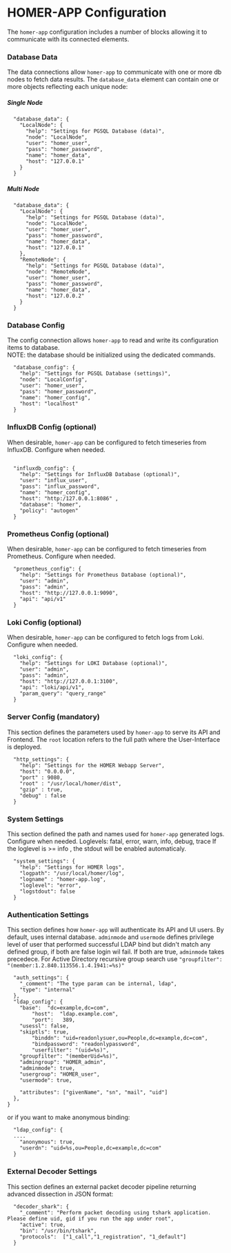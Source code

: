# HOMER-APP Configuration

The `homer-app` configuration includes a number of blocks allowing it to communicate with its connected elements.

### Database Data
The data connections allow `homer-app` to communicate with one or more db nodes to fetch data results.
The `database_data` element can contain one or more objects reflecting each unique node:

##### Single Node
```
  "database_data": {
    "LocalNode": {
      "help": "Settings for PGSQL Database (data)",
      "node": "LocalNode",
      "user": "homer_user",
      "pass": "homer_password",
      "name": "homer_data",
      "host": "127.0.0.1"
    }
  }
```
##### Multi Node
```
  "database_data": {
    "LocalNode": {
      "help": "Settings for PGSQL Database (data)",
      "node": "LocalNode",
      "user": "homer_user",
      "pass": "homer_password",
      "name": "homer_data",
      "host": "127.0.0.1"
    },
    "RemoteNode": {
      "help": "Settings for PGSQL Database (data)",
      "node": "RemoteNode",
      "user": "homer_user",
      "pass": "homer_password",
      "name": "homer_data",
      "host": "127.0.0.2"
    }
  }
```
### Database Config
The config connection allows `homer-app` to read and write its configuration items to database.<br>
NOTE: the database should be initialized using the dedicated commands.
```  
  "database_config": {
    "help": "Settings for PGSQL Database (settings)",
    "node": "LocalConfig",
    "user": "homer_user",
    "pass": "homer_password",
    "name": "homer_config",
    "host": "localhost"
  }
```
### InfluxDB Config (optional)
When desirable, `homer-app` can be configured to fetch timeseries from InfluxDB. Configure when needed.
```
  
  "influxdb_config": {
    "help": "Settings for InfluxDB Database (optional)",
    "user": "influx_user",
    "pass": "influx_password",
    "name": "homer_config",
    "host": "http:/127.0.0.1:8086" ,
    "database": "homer",
    "policy": "autogen"
  }
```

### Prometheus Config (optional)
When desirable, `homer-app` can be configured to fetch timeseries from Prometheus. Configure when needed.
```
  "prometheus_config": {
    "help": "Settings for Prometheus Database (optional)",
    "user": "admin",
    "pass": "admin",
    "host": "http://127.0.0.1:9090",
    "api": "api/v1"
  }

```
### Loki Config (optional)
When desirable, `homer-app` can be configured to fetch logs from Loki. Configure when needed.
```
  "loki_config": {
    "help": "Settings for LOKI Database (optional)",
    "user": "admin",
    "pass": "admin",
    "host": "http://127.0.0.1:3100",
    "api": "loki/api/v1",
    "param_query": "query_range"
  }  
```

### Server Config (mandatory)
This section defines the parameters used by `homer-app` to serve its API and Frontend. The `root` location refers to the full path where the User-Interface is deployed.
```
  "http_settings": {
    "help": "Settings for the HOMER Webapp Server",
    "host": "0.0.0.0",
    "port" : 9080,
    "root" : "/usr/local/homer/dist",
    "gzip" : true,
    "debug" : false
  }
```

### System Settings
This section defined the path and names used for `homer-app` generated logs. Configure when needed.
Loglevels: fatal, error, warn, info, debug, trace
If the loglevel is >= info , the stdout will be enabled automaticaly.
```
  "system_settings": {
    "help": "Settings for HOMER logs",
    "logpath": "/usr/local/homer/log",
    "logname" : "homer-app.log",
    "loglevel": "error",
    "logstdout": false
  }
```

### Authentication Settings
This section defines how `homer-app` will authenticate its API and UI users. By default, uses internal database.
`adminmode` and `usermode` defines privilege level of user that performed successful LDAP bind but didn't match
any defined group, if both are false login wil fail. If both are true, `adminmode` takes precedece.
For Active Directory recursive group search use `"groupfilter": "(member:1.2.840.113556.1.4.1941:=%s)"`

```  
  "auth_settings": {
    "_comment": "The type param can be internal, ldap",
    "type": "internal"
  },
  "ldap_config": {
    "base":  "dc=example,dc=com",
		"host":  "ldap.example.com",
		"port":   389,
    "usessl": false,
    "skiptls": true,
		"binddn": "uid=readonlysuer,ou=People,dc=example,dc=com",
		"bindpassword": "readonlypassword",
		"userfilter": "(uid=%s)",
    "groupfilter": "(memberUid=%s)",
    "admingroup": "HOMER_admin",
    "adminmode": true,
    "usergroup": "HOMER_user",
    "usermode": true,

    "attributes": ["givenName", "sn", "mail", "uid"]
  },
}
```
or if you want to make anonymous binding:

```
  "ldap_config": {
  ....
    "anonymous": true,
    "userdn": "uid=%s,ou=People,dc=example,dc=com"
  }
```


### External Decoder Settings
This section defines an external packet decoder pipeline returning advanced dissection in JSON format:
```
  "decoder_shark": {
    "_comment": "Perform packet decoding using tshark application. Please define uid, gid if you run the app under root",
    "active": true,
    "bin": "/usr/bin/tshark",
    "protocols":  ["1_call","1_registration", "1_default"]
  }
```
